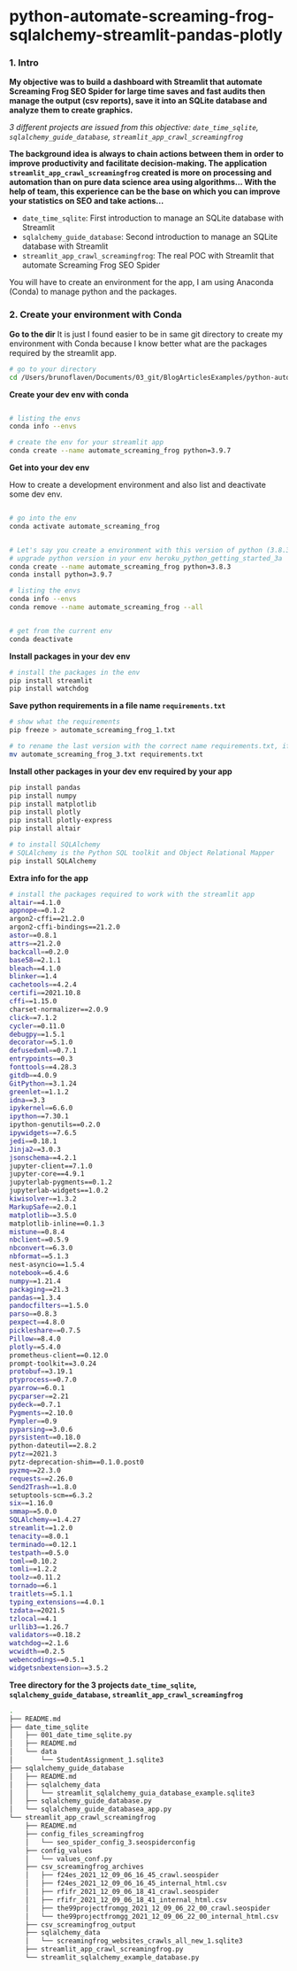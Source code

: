 # python-automate-screaming-frog-sqlalchemy-streamlit-pandas-plotly


### 1. Intro
**My objective was to build a dashboard with Streamlit that automate Screaming Frog SEO Spider for large time saves and fast audits then manage the output (csv reports), save it into an SQLite database and analyze them to create graphics.**

*3 different projects are issued from this objective: `date_time_sqlite`, `sqlalchemy_guide_database`, `streamlit_app_crawl_screamingfrog`*


**The background idea is always to chain actions between them in order to improve productivity and facilitate decision-making. The application `streamlit_app_crawl_screamingfrog` created is more on processing and automation than on pure data science area using algorithms... With the help of team, this experience can be the base on which you can improve your statistics on SEO and take actions...**


- `date_time_sqlite`: First introduction to manage an SQLite database with Streamlit
- `sqlalchemy_guide_database`: Second introduction to manage an SQLite database with Streamlit
- `streamlit_app_crawl_screamingfrog`: The real POC with Streamlit that automate Screaming Frog SEO Spider

You will have to create an environment for the app, I am using Anaconda (Conda) to manage python and the packages.

### 2. Create your environment with Conda

**Go to the dir**
It is just I found easier to be in same git directory to create my environment with Conda because I know better what are the packages required by the streamlit app.



```bash
# go to your directory
cd /Users/brunoflaven/Documents/03_git/BlogArticlesExamples/python-automate-screaming-frog-sqlalchemy-streamlit-pandas-plotly
```

**Create your dev env with conda**
```bash

# listing the envs
conda info --envs

# create the env for your streamlit app
conda create --name automate_screaming_frog python=3.9.7
```

**Get into your dev env**

How to create a development environment and also list and deactivate some dev env.


```bash

# go into the env
conda activate automate_screaming_frog


# Let's say you create a environment with this version of python (3.8.3) if you need yo update the python version of your env
# upgrade python version in your env heroku_python_getting_started_3a
conda create --name automate_screaming_frog python=3.8.3
conda install python=3.9.7

# listing the envs
conda info --envs
conda remove --name automate_screaming_frog --all


# get from the current env
conda deactivate

```

**Install packages in your dev env**
```bash
# install the packages in the env
pip install streamlit
pip install watchdog
```

**Save python requirements in a file name `requirements.txt`**
```bash
# show what the requirements
pip freeze > automate_screaming_frog_1.txt

# to rename the last version with the correct name requirements.txt, if you deploy on heroku for instance, heroku only accept the filename requirements.txt
mv automate_screaming_frog_3.txt requirements.txt

```

**Install other packages in your dev env required by your app**
```bash
pip install pandas
pip install numpy
pip install matplotlib
pip install plotly
pip install plotly-express
pip install altair

# to install SQLAlchemy
# SQLAlchemy is the Python SQL toolkit and Object Relational Mapper
pip install SQLAlchemy
```

**Extra info for the app**

```bash
# install the packages required to work with the streamlit app
altair==4.1.0
appnope==0.1.2
argon2-cffi==21.2.0
argon2-cffi-bindings==21.2.0
astor==0.8.1
attrs==21.2.0
backcall==0.2.0
base58==2.1.1
bleach==4.1.0
blinker==1.4
cachetools==4.2.4
certifi==2021.10.8
cffi==1.15.0
charset-normalizer==2.0.9
click==7.1.2
cycler==0.11.0
debugpy==1.5.1
decorator==5.1.0
defusedxml==0.7.1
entrypoints==0.3
fonttools==4.28.3
gitdb==4.0.9
GitPython==3.1.24
greenlet==1.1.2
idna==3.3
ipykernel==6.6.0
ipython==7.30.1
ipython-genutils==0.2.0
ipywidgets==7.6.5
jedi==0.18.1
Jinja2==3.0.3
jsonschema==4.2.1
jupyter-client==7.1.0
jupyter-core==4.9.1
jupyterlab-pygments==0.1.2
jupyterlab-widgets==1.0.2
kiwisolver==1.3.2
MarkupSafe==2.0.1
matplotlib==3.5.0
matplotlib-inline==0.1.3
mistune==0.8.4
nbclient==0.5.9
nbconvert==6.3.0
nbformat==5.1.3
nest-asyncio==1.5.4
notebook==6.4.6
numpy==1.21.4
packaging==21.3
pandas==1.3.4
pandocfilters==1.5.0
parso==0.8.3
pexpect==4.8.0
pickleshare==0.7.5
Pillow==8.4.0
plotly==5.4.0
prometheus-client==0.12.0
prompt-toolkit==3.0.24
protobuf==3.19.1
ptyprocess==0.7.0
pyarrow==6.0.1
pycparser==2.21
pydeck==0.7.1
Pygments==2.10.0
Pympler==0.9
pyparsing==3.0.6
pyrsistent==0.18.0
python-dateutil==2.8.2
pytz==2021.3
pytz-deprecation-shim==0.1.0.post0
pyzmq==22.3.0
requests==2.26.0
Send2Trash==1.8.0
setuptools-scm==6.3.2
six==1.16.0
smmap==5.0.0
SQLAlchemy==1.4.27
streamlit==1.2.0
tenacity==8.0.1
terminado==0.12.1
testpath==0.5.0
toml==0.10.2
tomli==1.2.2
toolz==0.11.2
tornado==6.1
traitlets==5.1.1
typing_extensions==4.0.1
tzdata==2021.5
tzlocal==4.1
urllib3==1.26.7
validators==0.18.2
watchdog==2.1.6
wcwidth==0.2.5
webencodings==0.5.1
widgetsnbextension==3.5.2
```

**Tree directory for the 3 projects `date_time_sqlite`, `sqlalchemy_guide_database`, `streamlit_app_crawl_screamingfrog`**

```bash
.
├── README.md
├── date_time_sqlite
│   ├── 001_date_time_sqlite.py
│   ├── README.md
│   └── data
│       └── StudentAssignment_1.sqlite3
├── sqlalchemy_guide_database
│   ├── README.md
│   ├── sqlalchemy_data
│   │   └── streamlit_sqlalchemy_guia_database_example.sqlite3
│   ├── sqlalchemy_guide_database.py
│   └── sqlalchemy_guide_databasea_app.py
└── streamlit_app_crawl_screamingfrog
    ├── README.md
    ├── config_files_screamingfrog
    │   └── seo_spider_config_3.seospiderconfig
    ├── config_values
    │   └── values_conf.py
    ├── csv_screamingfrog_archives
    │   ├── f24es_2021_12_09_06_16_45_crawl.seospider
    │   ├── f24es_2021_12_09_06_16_45_internal_html.csv
    │   ├── rfifr_2021_12_09_06_18_41_crawl.seospider
    │   ├── rfifr_2021_12_09_06_18_41_internal_html.csv
    │   ├── the99projectfromgg_2021_12_09_06_22_00_crawl.seospider
    │   └── the99projectfromgg_2021_12_09_06_22_00_internal_html.csv
    ├── csv_screamingfrog_output
    ├── sqlalchemy_data
    │   └── screamingfrog_websites_crawls_all_new_1.sqlite3
    ├── streamlit_app_crawl_screamingfrog.py
    └── streamlit_sqlalchemy_example_database.py
```